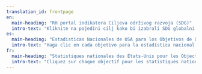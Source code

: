 ```yaml
---
translation_id: frontpage
en:
  main-heading: "RH portal indikatora Ciljeva održivog razvoja (SDG)"
  intro-text: "Kliknite na pojedini cilj kako bi izabrali SDG globalni indikator."
es:
  main-heading: "Estadisticas Nacionales de USA para los Objetivos de Desarrollo Sostenible de la ONU"
  intro-text: "Haga clic en cada objetivo para la estadística nacional de los Estados Unidos para indicadores globales objetivo de desarrollo sostenible."
fr:
  main-heading: "Statistiques nationales des États-Unis pour les Objectifs de développement durable de la ONU"
  intro-text: "Cliquez sur chaque objectif pour les statistiques nationales des États-Unis pour les indicateurs mondiaux des Objectifs de développement durable."
---
```

